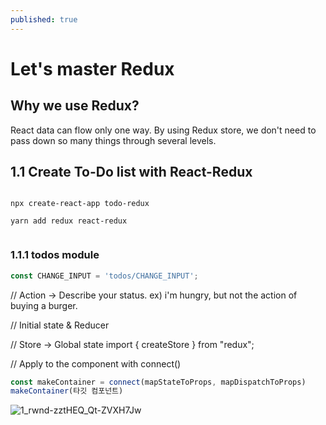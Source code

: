 ```yaml
---
published: true
---
```

# Let's master Redux

## Why we use Redux?
React data can flow only one way. By using Redux store, we don't need to pass down so many things through several levels. 

## 1.1 Create To-Do list with React-Redux

```

npx create-react-app todo-redux

yarn add redux react-redux


```

### 1.1.1 todos module

```JavaScript
const CHANGE_INPUT = 'todos/CHANGE_INPUT';


```



// Action -> Describe your status. ex) i'm hungry, but not the action of buying a burger. 

// Initial state & Reducer 

// Store -> Global state
import { createStore } from "redux";

// Apply to the component with connect()
```JavaScript
const makeContainer = connect(mapStateToProps, mapDispatchToProps)
makeContainer(타깃 컴포넌트)

```


![1_rwnd-zztHEQ_Qt-ZVXH7Jw](https://user-images.githubusercontent.com/40842018/124440728-e5d9b000-ddb5-11eb-84d9-a69dd3cfc24f.png)
